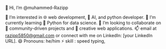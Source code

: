 👋 Hi, I’m @muhammed-Razipp

👀 I’m interested in 🌐 web development, 🤖 AI, and python developer.
🌱 I’m currently learning  🐍 Python for data science.
💞️ I’m looking to collaborate on 🤝 community-driven projects and 🎨 creative web applications.
📫  email at razipp5850@gmail.com or connect with me on LinkedIn: [your LinkedIn URL].
😄 Pronouns: he/him
⚡ skill : speed typing,


<!--
muhammed-Razipp/muhammed-Razipp is a ✨ special ✨ repository because its `README.md` (this file) appears on your GitHub profile.
You can click the Preview link to take a look at your changes.
--->
